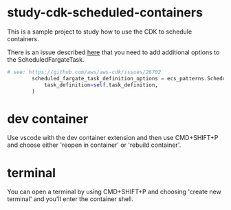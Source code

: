 # study-cdk-scheduled-containers
This is a sample project to study how to use the CDK to schedule containers.

There is an issue described [here](https://github.com/aws/aws-cdk/issues/26702) that you need to add additional options to the ScheduledFargateTask.

```python
# see: https://github.com/aws/aws-cdk/issues/26702
        scheduled_fargate_task_definition_options = ecs_patterns.ScheduledFargateTaskDefinitionOptions(
            task_definition=self.task_definition,
        )
```

# dev container
Use vscode with the dev container extension and then use CMD+SHIFT+P and choose either 'reopen in container' or 'rebuild container'.

# terminal
You can open a terminal by using CMD+SHIFT+P and choosing 'create new terminal' and you'll enter the container shell.

